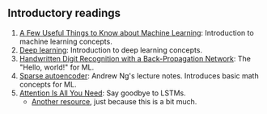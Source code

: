 ## Introductory readings

1. [A Few Useful Things to Know about Machine Learning](useful-ml.pdf): Introduction to machine learning concepts.
1. [Deep learning](deep-learning.pdf): Introduction to deep learning concepts.
1. [Handwritten Digit Recognition with a Back-Propagation Network](first-cnns-backprop.pdf): The "Hello, world!" for ML.
1. [Sparse autoencoder](sparse_autoencoders.pdf): Andrew Ng's lecture notes. Introduces basic math concepts for ML.
1. [Attention Is All You Need](transformers.pdf): Say goodbye to LSTMs.
    - [Another resource](https://ai.stackexchange.com/questions/20075/why-does-the-transformer-do-better-than-rnn-and-lstm-in-long-range-context-depen), just because this is a bit much. 